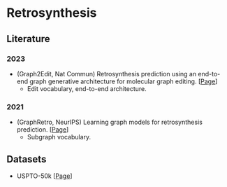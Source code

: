 # Retrosynthesis

## Literature

### 2023
* (Graph2Edit, Nat Commun) Retrosynthesis prediction using an end-to-end graph generative architecture for molecular graph editing.
  [[Page](./Literature/Graph2Edits.markdown)]
  - Edit vocabulary, end-to-end architecture.

### 2021
* (GraphRetro, NeurIPS) Learning graph models for retrosynthesis prediction. [[Page](./Literature/GraphRetro.markdown)]
  - Subgraph vocabulary.

## Datasets
* USPTO-50k [[Page](./Datasets/USPTO-50k.markdown)]